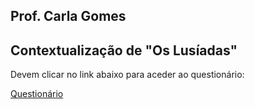 ## Prof. Carla Gomes

## Contextualização de "Os Lusíadas"

Devem clicar no link abaixo para aceder ao questionário:

<a href="https://forms.gle/oUaz1wDAU7vntpQYA" target="_blank" rel="noopener noreferrer">Questionário</a>
